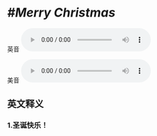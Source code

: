 # ***\#Merry Christmas*** 
英音
<audio src="./media/Merry Christmas1_AAC.aac" controls="controls"></audio>

美音
<audio src="./media/Merry Christmas1_AAC.aac" controls="controls"></audio>



  

英文释义
---
### 1.**圣诞快乐！**  


